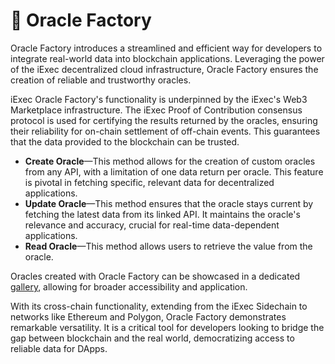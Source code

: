 # 🧙 Oracle Factory

Oracle Factory introduces a streamlined and efficient way for developers to integrate real-world data into blockchain applications. Leveraging the power of the iExec decentralized cloud infrastructure, Oracle Factory ensures the creation of reliable and trustworthy oracles.

iExec Oracle Factory's functionality is underpinned by the iExec's Web3 Marketplace infrastructure. The iExec Proof of Contribution consensus protocol is used for certifying the results returned by the oracles, ensuring their reliability for on-chain settlement of off-chain events. This guarantees that the data provided to the blockchain can be trusted.

- **Create Oracle**—This method allows for the creation of custom oracles from any API, with a limitation of one data return per oracle. This feature is pivotal in fetching specific, relevant data for decentralized applications.
- **Update Oracle**—This method ensures that the oracle stays current by fetching the latest data from its linked API. It maintains the oracle's relevance and accuracy, crucial for real-time data-dependent applications.
- **Read Oracle**—This method allows users to retrieve the value from the oracle.

Oracles created with Oracle Factory can be showcased in a dedicated [gallery](https://oracle-factory.iex.ec/gallery), allowing for broader accessibility and application.

With its cross-chain functionality, extending from the iExec Sidechain to networks like Ethereum and Polygon, Oracle Factory demonstrates remarkable versatility. It is a critical tool for developers looking to bridge the gap between blockchain and the real world, democratizing access to reliable data for DApps.
